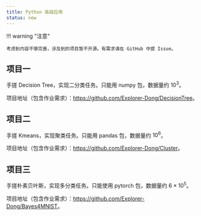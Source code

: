 ```yaml
---
title: Python 高级应用
status: new
---
```


!!! warning "注意"

    考虑到内容不够完善，涉及到的项目暂不开源。有需求请在 GitHub 中提 Issue。

## 项目一

手搓 Decision Tree，实现二分类任务。只能用 numpy 包，数据量约 $10^3$。

项目地址（包含作业需求）：<https://github.com/Explorer-Dong/DecisionTree>。

## 项目二

手搓 Kmeans，实现聚类任务。只能用 pandas 包，数据量约 $10^6$。

项目地址（包含作业需求）：<https://github.com/Explorer-Dong/Cluster>。

## 项目三

手搓朴素贝叶斯，实现多分类任务。只能使用 pytorch 包，数据量约 $6\times10^5$。

项目地址（包含作业需求）：<https://github.com/Explorer-Dong/Bayes4MNIST>。
